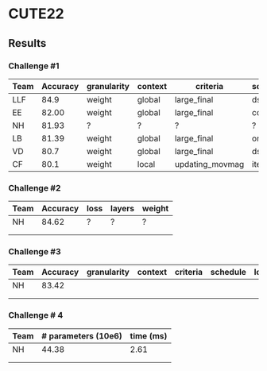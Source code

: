 # CUTE22




## Results

### Challenge #1

|Team| Accuracy  | granularity  | context  |  criteria | schedule | 
|---|---|---|---|---|---|
| LLF  | 84.9  | weight  | global  | large_final  | dsd |
| EE  | 82.00  | weight  | global  | large_final  | cos |
| NH  | 81.93  | ?  | ?  | ?  | ? |
| LB  | 81.39  | weight  | global  | large_final | onecycle |
| VD | 80.7  | weight  | global  | large_final  | dsd |
| CF | 80.1  | weight  | local  | updating_movmag  | iterative |



### Challenge #2

|Team| Accuracy  | loss  | layers  | weight |
|---|---|---|---|---|
| NH  | 84.62  | ?  | ?  | ?  |
|   |   |   |   |   |
|   |   |   |   |   |


### Challenge #3

|Team| Accuracy  | granularity  | context  |  criteria | schedule | loss  | layers  | weight |
|---|---|---|---|---| --- | --- | --- | ---| 
| NH  | 83.42  |   |   |   | | | | |
|   |   |   |   |   | | | | |
|   |   |   |   |   | | | | |



### Challenge # 4


|Team| # parameters (10e6) | time (ms)  |
|---|---|---|
| NH  | 44.38  | 2.61 |
|   |   |   |
|   |   |   |
